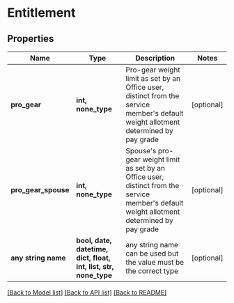 # Entitlement


## Properties
Name | Type | Description | Notes
------------ | ------------- | ------------- | -------------
**pro_gear** | **int, none_type** | Pro-gear weight limit as set by an Office user, distinct from the service member&#39;s default weight allotment determined by pay grade  | [optional] 
**pro_gear_spouse** | **int, none_type** | Spouse&#39;s pro-gear weight limit as set by an Office user, distinct from the service member&#39;s default weight allotment determined by pay grade  | [optional] 
**any string name** | **bool, date, datetime, dict, float, int, list, str, none_type** | any string name can be used but the value must be the correct type | [optional]

[[Back to Model list]](../README.md#documentation-for-models) [[Back to API list]](../README.md#documentation-for-api-endpoints) [[Back to README]](../README.md)


